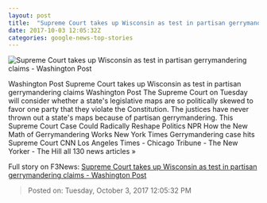 ```yaml
---
layout: post
title:  "Supreme Court takes up Wisconsin as test in partisan gerrymandering claims - Washington Post"
date: 2017-10-03 12:05:32Z
categories: google-news-top-stories
---
```


![Supreme Court takes up Wisconsin as test in partisan gerrymandering claims - Washington Post](https://img.washingtonpost.com/rf/image_1484w/2010-2019/WashingtonPost/2017/10/01/National-Politics/Images/COURT133.JPG?t=20170517)

Washington Post Supreme Court takes up Wisconsin as test in partisan gerrymandering claims Washington Post The Supreme Court on Tuesday will consider whether a state's legislative maps are so politically skewed to favor one party that they violate the Constitution. The justices have never thrown out a state's maps because of partisan gerrymandering. This Supreme Court Case Could Radically Reshape Politics NPR How the New Math of Gerrymandering Works New York Times Gerrymandering case hits Supreme Court CNN Los Angeles Times - Chicago Tribune - The New Yorker - The Hill all 130 news articles »


Full story on F3News: [Supreme Court takes up Wisconsin as test in partisan gerrymandering claims - Washington Post](http://www.f3nws.com/n/jG3GMC)

> Posted on: Tuesday, October 3, 2017 12:05:32 PM
